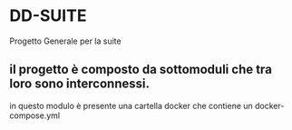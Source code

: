 # DD-SUITE
Progetto Generale per la suite 

## il progetto è composto da sottomoduli che tra loro sono interconnessi.

in questo modulo è presente una cartella docker che contiene un docker-compose.yml

